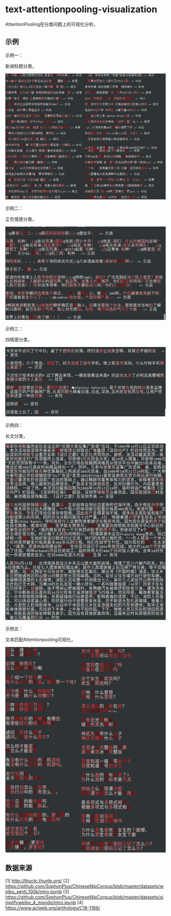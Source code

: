 # text-attentionpooling-visualization

AttentionPooling在分类问题上的可视化分析。

## 示例

示例一：

新闻标题分类，

![](asset/attention_pooling_demo_1.png)

示例二：

正负情感分类，

![](asset/attention_pooling_demo_2.png)

示例三：

四情感分类，

![](asset/attention_pooling_demo_3.png)


示例四：

长文分类，

![](asset/attention_pooling_demo_4.png)


示例五：

文本匹配Attentionpooling可视化，

![](asset/attention_pooling_demo_5.png)

## 数据来源

[1] http://thuctc.thunlp.org/
[2] https://github.com/SophonPlus/ChineseNlpCorpus/blob/master/datasets/weibo_senti_100k/intro.ipynb
[3] https://github.com/SophonPlus/ChineseNlpCorpus/blob/master/datasets/simplifyweibo_4_moods/intro.ipynb
[4] https://www.aclweb.org/anthology/C18-1166/
